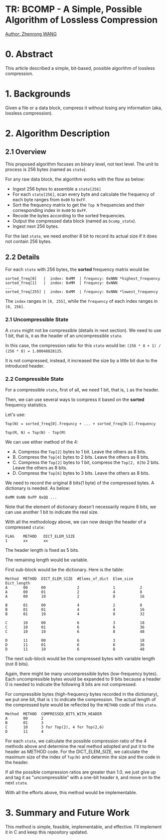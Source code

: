 # TR: BCOMP - A Simple, Possible Algorithm of Lossless Compression

[Author: Zhenrong WANG](https://github.com/zhenrong-wang)

# 0. Abstract

This article described a simple, bit-based, possible algorithm of lossless compression. 

# 1. Backgrounds

Given a file or a data block, compress it without losing any information (aka, lossless compression).

# 2. Algorithm Description

## 2.1 Overview

This proposed algorithm focuses on binary level, not text level. The unit to process is 256 bytes (named as `state`).

For any raw data block, the algorithm works with the flow as below:

- Ingest 256 bytes to assemble a `state[256]`
- For each `state[256]`, scan every byte and calculate the frequency of each byte ranges from `0x00` to `0xFF`.
- Sort the frequency matrix to get the `Top N` frequencies and their corresponding index in `0x00` to `0xFF`.
- Recode the bytes according to the sorted frequencies.
- Output the compressed data block (named as `bcomp_state`).
- Ingest next 256 bytes.

For the last `state`, we need another 8 bit to record its actual size if it does not contain 256 bytes.

## 2.2 Details

For each `state` with 256 bytes, the **sorted** frequency matrix would be:

```
sorted_freq[0]   |  index: 0xMM  | frequncy: 0xNNN *highest_frequency
sorted_freq[1]   |  index: 0xMM  | frequncy: 0xNNN
...
sorted_freq[255] |  index: 0xMM  | frequncy: 0xNNN *lowest_frequency
```
The `index` ranges in `[0, 255]`, while the `frequency` of each index ranges in `[0, 256]`.

### 2.1 Uncompressible State

A `state` might not be compressible (details in next section). We need to use 1 bit, that is, `0` as the header of an uncompressible `state`.

In this case, the compression ratio for this `state` would be: `(256 * 8 + 1) / (256 * 8) = 1.00048828125`. 

It is not compressed, instead, it increased the size by a little bit due to the introduced header.

### 2.2 Compressible State

For a compressible `state`, first of all, we need 1 bit, that is, `1` as the header.

Then, we can use several ways to compress it based on the **sorted** frequency statistics. 

Let's use:

`Top(N) = sorted_freq[0].frequncy + ... + sorted_freq[N-1].frequency`

`Top(M, N) = Top(N) - Top(M)`

We can use either method of the 4:

- A. Compress the `Top[2]` bytes to 1 bit. Leave the others as 8 bits.
- B. Compress the `Top[4]` bytes to 2 bits. Leave the others as 8 bits.
- C. Compress the `Top[2]` bytes to 1 bit, compress the `Top[2, 6]`to 2 bits. Leave the others as 8 bits.
- D. Compress the `Top[6]` bytes to 3 bits. Leave the others as 8 bits.

We need to record the original 8 bits(1 byte) of the compressed bytes. A dictionary is needed. As below:

`0xMM 0xNN 0xPP 0xQQ ... `

Note that the element of dictionary doesn't necessarily require 8 bits, we can use another 1 bit to indicate the real size.

With all the methodology above, we can now design the header of a compressed `state`:

```
FLAG    METHOD   DICT_ELEM_SIZE
1       xx       xx
```
The header length is fixed as 5 bits.

The remaining length would be variable. 

First sub-block would be the dictionary. Here is the table:

```
Method  METHOD  DICT_ELEM_SIZE  #Elems_of_dict  Elem_size   Dict_length
A       00      00              2               1           2
A       00      01              2               4           8
A       00      10              2               8           16

B       01      00              4               2           8
B       01      01              4               4           16
B       01      10              4               8           32

C       10      00              6               3           18
C       10      01              6               6           36
C       10      10              6               8           48

D       11      00              6               3           18
D       11      01              6               6           36
D       11      10              6               8           48

```
The next sub-block would be the compressed bytes with variable length (not 8 bits). 

Again, there might be many uncompressible bytes (low-frequency bytes). Each uncompressible bytes would be expanded to 9 bits because a header 0 is needed to indicate the following 8 bits are not compressed.

For compressible bytes (high-frequency bytes recorded in the dictionary), we put one bit, that is `1` to indicate the compression. The actual length of the compressed byte would be reflected by the `METHOD` code of this `state`.

```
Method  METHOD  COMPRESSED_BITS_WITH_HEADER
A       00      2
B       01      3
C       10      3 for Top(2), 4 for Top(2,6)
D       11      4
```

For each `state`, we calculate the possible compression ratio of the 4 methods above and determine the real method adopted and put it to the header as METHOD code. For the DICT_ELEM_SIZE, we calculate the maximum size of the index of `Top(N)` and determin the size and the code in the header.

If all the possible compression ratios are greater than 1.0, we just give up and tag it as "uncompressible" with a one-bit header `0`, and move on to the next `state`.

With all the efforts above, this method would be implementable.


# 3. Summary and Future Work

This method is simple, feasible, implementable, and effective. I'll implement it in C and keep this repository updated.
